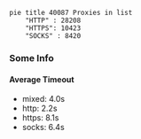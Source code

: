 
```mermaid
pie title 40087 Proxies in list
    "HTTP" : 28208
    "HTTPS": 10423
    "SOCKS" : 8420
```

### Some Info
#### Average Timeout

- mixed: 4.0s
- http: 2.2s
- https: 8.1s
- socks: 6.4s